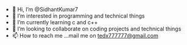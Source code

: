 - 👋 Hi, I’m @SidhantKumar7
- 👀 I’m interested in programming and technical things
- 🌱 I’m currently learning c and c++
- 💞️ I’m looking to collaborate on coding projects and technical things
- 📫 How to reach me ...mail me on tedx777777@gmail.com

<!---
SidhantKumar7/SidhantKumar7 is a ✨ special ✨ repository because its `README.md` (this file) appears on your GitHub profile.
You can click the Preview link to take a look at your changes.
--->
